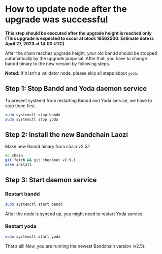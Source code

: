 # How to update node after the upgrade was successful

**This step should be executed after the upgrade height is reached only (This upgrade is expected to occur at block 16562500. Estimate date is April 27, 2023 at 14:00 UTC)**

After the chain reaches upgrade height, your old bandd should be stopped automatically by the upgrade proposal. After that, you have to change bandd binary to the new version by following steps.

**Noted:** If it isn't a validator node, please skip all steps about `yoda`.

## Step 1: Stop Bandd and Yoda daemon service

To prevent systemd from restarting Bandd and Yoda service, we have to stop them first.

```bash
sudo systemctl stop bandd
sudo systemctl stop yoda
```

## Step 2: Install the new Bandchain Laozi

Make new Bandd binary from chain v2.5.1

```bash
cd chain
git fetch && git checkout v2.5.1
make install
```

## Step 3: Start daemon service

### Restart bandd

```bash
sudo systemctl start bandd
```

After the node is synced up, you might need to restart Yoda service.

### Restart yoda

```bash
sudo systemctl start yoda
```

That’s all! Now, you are running the newest Bandchain version (v2.5).

